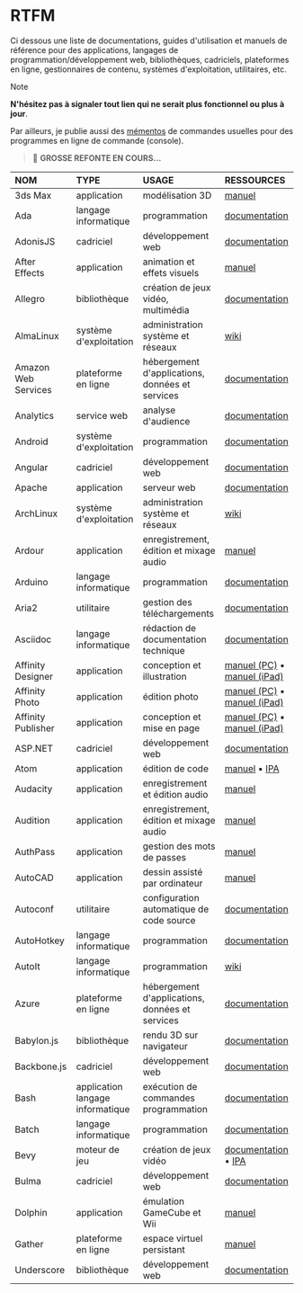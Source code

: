 # RTFM

Ci dessous une liste de documentations, guides d'utilisation et manuels de référence pour des applications, langages de programmation/développement web, bibliothèques, cadriciels, plateformes en ligne, gestionnaires de contenu, systèmes d'exploitation, utilitaires, etc.

> [!NOTE]
> **N'hésitez pas à signaler tout lien qui ne serait plus fonctionnel ou plus à jour**.

Par ailleurs, je publie aussi des [mémentos](https://github.com/jasonchampagne/FindMyDoc/tree/master/mementos) de commandes usuelles pour des programmes en ligne de commande (console).

> 📛 **GROSSE REFONTE EN COURS...**

|NOM|TYPE|USAGE|RESSOURCES|
|:--|:--|:--|:--|
|3ds Max|application|modélisation 3D|[manuel](https://www.autodesk.fr/support/technical/product/3ds-max)|
|Ada|langage informatique|programmation|[documentation](https://www.adacore.com/documentation)|
|AdonisJS|cadriciel|développement web|[documentation](https://docs.adonisjs.com/guides/introduction)|
|After Effects|application|animation et effets visuels|[manuel](https://helpx.adobe.com/fr/after-effects/user-guide.html)|
|Allegro|bibliothèque|création de jeux vidéo, multimédia|[documentation](https://www.allegro.cc/manual/5)|
|AlmaLinux|système d'exploitation|administration système et réseaux|[wiki](https://wiki.almalinux.org)|
|Amazon Web Services|plateforme en ligne|hébergement d'applications, données et services|[documentation](https://docs.aws.amazon.com)|
|Analytics|service web|analyse d'audience|[documentation](https://developers.google.com/analytics?hl=fr)|
|Android|système d'exploitation|programmation|[documentation](https://developer.android.com/guide)|
|Angular|cadriciel|développement web|[documentation](https://angular.io/docs)|
|Apache|application|serveur web|[documentation](https://httpd.apache.org/docs)|
|ArchLinux|système d'exploitation|administration système et réseaux|[wiki](https://wiki.archlinux.org/title/Main_page_(Fran%C3%A7ais))|
|Ardour|application|enregistrement, édition et mixage audio|[manuel](https://manual.ardour.org/toc)|
|Arduino|langage informatique|programmation|[documentation](https://www.arduino.cc/reference)|
|Aria2|utilitaire|gestion des téléchargements|[documentation](https://aria2.github.io/manual/en/html/index.html)|
|Asciidoc|langage informatique|rédaction de documentation technique|[documentation](https://docs.asciidoctor.org/asciidoc/latest)|
|Affinity Designer|application|conception et illustration|[manuel (PC)](https://affinity.serif.com/fr/learn/designer/desktop) ▪ [manuel (iPad)](https://affinity.serif.com/fr/learn/designer/ipad)|
|Affinity Photo|application|édition photo|[manuel (PC)](https://affinity.serif.com/fr/learn/photo/desktop) ▪ [manuel (iPad)](https://affinity.serif.com/fr/learn/photo/ipad)|
|Affinity Publisher|application|conception et mise en page|[manuel (PC)](https://affinity.serif.com/fr/learn/publisher/desktop) ▪ [manuel (iPad)](https://affinity.serif.com/fr/learn/publisher/ipad)|
|ASP.NET|cadriciel|développement web|[documentation](https://learn.microsoft.com/fr-fr/aspnet/core)|
|Atom|application|édition de code|[manuel](https://flight-manual.atom-editor.cc) ▪ [IPA](https://flight-manual.atom-editor.cc/api/v1.63.1/AtomEnvironment)|
|Audacity|application|enregistrement et édition audio|[manuel](https://manual.audacityteam.org/index.html)|
|Audition|application|enregistrement, édition et mixage audio|[manuel](https://helpx.adobe.com/fr/audition/user-guide.html)|
|AuthPass|application|gestion des mots de passes|[manuel](https://authpass.app/docs)|
|AutoCAD|application|dessin assisté par ordinateur|[manuel](https://help.autodesk.com/FRA)|
|Autoconf|utilitaire|configuration automatique de code source|[documentation](https://www.gnu.org/savannah-checkouts/gnu/autoconf/manual/autoconf-2.72/index.html)|
|AutoHotkey|langage informatique|programmation|[documentation](https://www.autohotkey.com/docs)|
|AutoIt|langage informatique|programmation|[wiki](https://www.autoitscript.com/wiki)|
|Azure|plateforme en ligne|hébergement d'applications, données et services|[documentation](https://learn.microsoft.com/fr-fr/azure)|
|Babylon.js|bibliothèque|rendu 3D sur navigateur|[documentation](https://doc.babylonjs.com)|
|Backbone.js|cadriciel|développement web|[documentation](https://backbonejs.org)|
|Bash|application<br>langage informatique|exécution de commandes<br>programmation|[documentation](https://www.gnu.org/software/bash/manual)|
|Batch|langage informatique|programmation|[documentation](https://learn.microsoft.com/en-us/windows-server/administration/windows-commands/windows-commands)|
|Bevy|moteur de jeu|création de jeux vidéo|[documentation](https://bevyengine.org/learn/quick-start/introduction) ▪ [IPA](https://docs.rs/bevy/latest/bevy)|
|Bulma|cadriciel|développement web|[documentation](https://bulma.io/documentation)|
|Dolphin|application|émulation GameCube et Wii|[manuel](https://fr.dolphin-emu.org/docs/guides)|
|Gather|plateforme en ligne|espace virtuel persistant|[manuel](https://support.gather.town/hc/en-us)|
|Underscore|bibliothèque|développement web|[documentation](https://underscorejs.org)|

<!--
|Bitbucket|-|[documentation](https://developer.atlassian.com/bitbucket/api/2/reference)|
|Bitcoin|-|[documentation](https://developer.bitcoin.org)|
|Bitly|-|[documentation](https://dev.bitly.com)|
|Blender|-|[documentation](https://documentations.blender.org)|
|Bootstrap|-|[documentation](https://getbootstrap.com/documentations)|
|Brackets|-|[documentation](http://brackets.io/documentations/current/modules/brackets.html)|
|Bun|-|[documentation](https://github.com/oven-sh/bun#Reference)|
|Bundler|-|[documentation](https://bundler.io/documentations.html)|
|C|-|[documentation](https://en.cppreference.com/w/c)|
|C#|-|[documentation](https://documentations.microsoft.com/fr-fr/dotnet/csharp)|
|C++|-|[documentation](https://en.cppreference.com/w/cpp)|
|CakePHP|-|[documentation](https://book.cakephp.org/3.0/fr/index.html)|
|CapRover|-|[documentation](https://caprover.com/documentations/get-started.html)|
|CEGUI|-|[documentation](http://cegui.org.uk/content/documentationumentation)|
|CentOS|-|[documentation](https://wiki.centos.org/fr)|
|CherryPy|-|[documentation](https://documentations.cherrypy.org/en/latest)|
|Chkdsk|-|[documentation](https://documentations.microsoft.com/en-us/windows-server/administration/windows-commands/chkdsk)|
|Cinema 4D|-|[documentation](https://help.maxon.net)|
|ClamAV|-|[documentation](https://www.clamav.net/documentationuments/clam-antivirus-user-manual)|
|Clang|-|[documentation](https://clang.llvm.org/documentations/UsersManual.html)|
|Clip Studio Paint|-|[documentation](https://tips.clip-studio.com/en-us/official)|
|Clojure|-|[documentation](https://clojure.org/api/api)|
|Cloudflare|-|[documentation](https://developers.cloudflare.com)|
|CMake|-|[documentation](https://cmake.org/documentationumentation)|
|COBOL|-|[documentation](https://open-cobol.sourceforge.io/documentation/gnucobol.pdf)|
|CodeIgniter|-|[documentation](https://codeigniter.com/documentations)|
|Codon|-|[documentation](https://documentations.exaloop.io/codon)|
|CoffeeScript|-|[documentation](https://coffeescript.org/#language)|
|Coinbase|-|[documentation](https://developers.coinbase.com)|
|Common Lisp|-|[documentation](https://common-lisp.net/documentationumentation)|
|Coq|-|[documentation](https://coq.inria.fr/documentationumentation)|
|CryENGINE|-|[documentation](https://documentations.cryengine.com/display/CEMANUAL/CRYENGINE+V+Manual)|
|Crystal|-|[documentation](https://crystal-lang.org/documentations)|
|CSS|-|[documentation](https://www.w3.org/TR/css-color-4)|
|CUDA|-|[documentation](https://documentations.nvidia.com/cuda/index.html)|
|CustomTkinter|-|[documentation](https://customtkinter.tomschimansky.com/documentationumentation)|
|Cutter|-|[documentation](https://cutter.re/documentations)|
|D|-|[documentation](https://dlang.org/spec/spec.html)|
|dahliaOS|-|[documentation](https://documentations.dahliaos.io)|
|Darktable|-|[documentation](https://darktable.fr/les-manuels)|
|Dart|-|[documentation](https://dart.dev/guides)|
|DaVinci Resolve|-|[documentation](https://www.blackmagicdesign.com/fr/products/davinciresolve/training)|
|Daz3D|-|[documentation](http://documentations.daz3d.com/doku.php)|
|DB2|-|[documentation](https://www.ibm.com/documentations/fr/db2)|
|Debian|-|[documentation](https://www.debian.org/documentation/index.fr.html)|
|Deno|-|[documentation](https://deno.land/manual)|
|Devdocumentations|-|[documentation](https://devdocumentations.io)|
|Devuan|-|[documentation](https://documentations.devuan.org)|
|DIA|-|[documentation](https://dia-installer.de/documentationumentation.html)|
|DigitalOcean|-|[documentation](https://www.digitalocean.com/documentations)|
|DirectAdmin|-|[documentation](https://www.directadmin.com/api-documentation)|
|Django|-|[documentation](https://documentations.djangoproject.com/en/stable)|
|documentationker|-|[documentation](https://documentations.documentationker.com)|
|documentationtrine|-|[documentation](https://www.documentationtrine-project.org/projects/documentationtrine-orm/en/2.9/index.html)|
|Doxygen|-|[documentation](https://www.doxygen.nl/manual/index.html)|
|Drupal|-|[documentation](https://www.drupal.org/documentations)|
|Dune|-|[documentation](https://dune.readthedocumentations.io/en/stable)|
|E|-|[documentation](https://www.erights.org/elib/capability/ode/ode-capabilities.html)|
|eBay API|-|[documentation](https://developer.ebay.com/api-documentations)|
|ECMAScript|-|[documentation](https://tc39.es/ecma262)|
|Ejabberd|-|[documentation](https://documentations.ejabberd.im)|
|Elasticsearch|-|[documentation](https://www.elastic.co/guide/index.html)|
|Electron|-|[documentation](https://www.electronjs.org/documentations)|
|Emacs|-|[documentation](https://www.gnu.org/software/emacs/manual/html_node/emacs/index.html)|
|Ember.js|-|[documentation](https://guides.emberjs.com/release)|
|Emoji|-|[documentation](https://unicode.org/emoji/charts/full-emoji-list.html)|
|Emscripten|-|[documentation](https://emscripten.org/documentations)|
|Entity Framework|-|[documentation](https://documentations.microsoft.com/en-us/ef)|
|Erlang|-|[documentation](https://www.erlang.org/documentation)|
|ESLint|-|[documentation](https://eslint.org/documentations/user-guide/getting-started)|
|Ethereum|-|[documentation](https://ethereum.org/en/developers/documentations)|
|Excel|-|[documentation](https://support.microsoft.com/fr-fr/excel)|
|Express.js|-|[documentation](https://expressjs.com/fr/starter/installing.html)|
|F#|-|[documentation](https://documentations.microsoft.com/fr-fr/dotnet/fsharp)|
|FASM|-|[documentation](https://flatassembler.net/documentations.php)|
|Fedora|-|[documentation](https://documentations.fedoraproject.org)|
|Figma|-|[documentation](https://www.figma.com/learn)|
|FileZilla|-|[documentation](https://wiki.filezilla-project.org/documentationumentation)|
|Firebase|-|[documentation](https://firebase.google.com/documentations)|
|Flask|-|[documentation](https://flask.palletsprojects.com/en/2.0.x)|
|Flutter|-|[documentation](https://flutter.dev/documentations)|
|Foundation|-|[documentation](https://foundation.zurb.com/sites/documentations)|
|FreeBSD|-|[documentation](https://documentations.freebsd.org/documentation)|
|Freemarker|-|[documentation](https://freemarker.apache.org/documentations)|
|Frida|-|[documentation](https://frida.re/documentations/home)|
|FUSE|-|[documentation](https://github.com/libfuse/libfuse/blob/master/README.md)|
|Gatsby|-|[documentation](https://www.gatsbyjs.com/documentations)|
|GCC|-|[documentation](https://gcc.gnu.org/onlinedocumentations)|
|GDB|-|[documentation](https://sourceware.org/gdb/current/onlinedocumentations)|
|Gentoo|-|[documentation](https://wiki.gentoo.org/wiki/Handbook:Main_Page)|
|GitHub Actions|-|[documentation](https://documentations.github.com/en/actions)|
|GitLab CI|-|[documentation](https://documentations.gitlab.com/ee/ci)|
|GitLab|-|[documentation](https://documentations.gitlab.com/ee)|
|Git|-|[documentation](https://git-scm.com/documentation)|
|GNU Bash|-|[documentation](https://www.gnu.org/software/bash/manual)|
|Go|-|[documentation](https://golang.org/documentation)|
|Godot Engine|-|[documentation](https://documentations.godotengine.org/en/stable)|
|Google Ads API|-|[documentation](https://developers.google.com/google-ads/api/documentations/start)|
|Google Analytics|-|[documentation](https://developers.google.com/analytics/devguides)|
|Google API|-|[documentation](https://developers.google.com/products)|
|Google Calendar API|-|[documentation](https://developers.google.com/calendar/api)|
|Google Charts|-|[documentation](https://developers.google.com/chart)|
|Google Classroom API|-|[documentation](https://developers.google.com/classroom)|
|Google Cloud|-|[documentation](https://cloud.google.com/documentations)|
|Google Cloud Functions|-|[documentation](https://cloud.google.com/functions/documentations)|
|Google Cloud Run|-|[documentation](https://cloud.google.com/run/documentations)|
|Google Cloud SQL|-|[documentation](https://cloud.google.com/sql/documentations)|
|Google Cloud Storage|-|[documentation](https://cloud.google.com/storage/documentations)|
|Google Container Registry|-|[documentation](https://cloud.google.com/container-registry/documentations)|
|Google Datastore|-|[documentation](https://cloud.google.com/datastore/documentations)|
|Google Dialogflow|-|[documentation](https://cloud.google.com/dialogflow/documentations)|
|Google Drive API|-|[documentation](https://developers.google.com/drive)|
|Google Firebase|-|[documentation](https://firebase.google.com/documentations)|
|Google Fonts|-|[documentation](https://developers.google.com/fonts/documentations/getting_started)|
|Google Geocoding API|-|[documentation](https://developers.google.com/maps/documentationumentation/geocoding/start)|
|Google Maps API|-|[documentation](https://developers.google.com/maps/documentationumentation/javascript/overview)|
|Google Photos API|-|[documentation](https://developers.google.com/photos)|
|Google Places API|-|[documentation](https://developers.google.com/places/web-service/overview)|
|Google Sheets API|-|[documentation](https://developers.google.com/sheets/api)|
|Google Tag Manager API|-|[documentation](https://developers.google.com/tag-manager/api/v2)|
|Google Translate API|-|[documentation](https://cloud.google.com/translate/documentations)|
|Google Vision API|-|[documentation](https://cloud.google.com/vision/documentations)|
|Gradle|-|[documentation](https://documentations.gradle.org/current/userguide/userguide.html)|
|GraphQL|-|[documentation](https://graphql.org/learn)|
|Grav|-|[documentation](https://learn.getgrav.org)|
|Gulp|-|[documentation](https://gulpjs.com/documentations/en/getting-started/quick-start)|
|Haiku|-|[documentation](https://www.haiku-os.org/documentations)|
|Haskell|-|[documentation](https://www.haskell.org/documentationumentation)|
|Heroku|-|[documentation](https://devcenter.heroku.com/categories/reference)|
|Hibernate|-|[documentation](https://hibernate.org/orm/documentationumentation)|
|Homebrew|-|[documentation](https://documentations.brew.sh)|
|Hugo|-|[documentation](https://gohugo.io/documentationumentation)|
|HxD|-|[documentation](https://mh-nexus.de/en/hxd)|
|HTML|-|[documentation](https://developer.mozilla.org/en-US/documentations/Web/HTML)|
|HTTP|-|[documentation](https://developer.mozilla.org/en-US/documentations/Web/HTTP)|
|Hugo|-|[documentation](https://gohugo.io/documentationumentation)|
|HxD|-|[documentation](https://mh-nexus.de/en/hxd)|
|Idris|-|[documentation](https://documentations.idris-lang.org/en/latest)|
|IntelliJ IDEA|-|[documentation](https://www.jetbrains.com/idea/documentationumentation)|
|Ionic Framework|-|[documentation](https://ionicframework.com/documentations)|
|iOS|-|[documentation](https://developer.apple.com/documentationumentation)|
|IPFS|-|[documentation](https://documentations.ipfs.io/concepts)|
|Java|-|[documentation](https://documentations.oracle.com/en/java)|
|JavaScript|-|[documentation](https://developer.mozilla.org/en-US/documentations/Web/JavaScript)|
|Jenkins|-|[documentation](https://www.jenkins.io/documentation)|
|Jest|-|[documentation](https://jestjs.io/documentations/getting-started)|
|JIRA|-|[documentation](https://confluence.atlassian.com/jirasoftwarecloud)|
|Jekyll|-|[documentation](https://jekyllrb.com/documentations)|
|jQuery|-|[documentation](https://learn.jquery.com)|
|JSON|-|[documentation](https://www.json.org/json-en.html)|
|Julia|-|[documentation](https://documentations.julialang.org/en/v1)|
|Jupyter|-|[documentation](https://jupyter.org/documentationumentation)|
|Kafka|-|[documentation](https://kafka.apache.org/documentationumentation)|
|Kali Linux|-|[documentation](https://www.kali.org/documentations)|
|Kanban|-|[documentation](https://www.atlassian.com/agile/kanban)|
|Kotlin|-|[documentation](https://kotlinlang.org/documentations/home.html)|
|Kubernetes|-|[documentation](https://kubernetes.io/documentations)|
|Laravel|-|[documentation](https://laravel.com/documentations)|
|LaTeX|-|[documentation](https://www.latex-project.org/help/documentationumentation)|
|Less|-|[documentation](http://lesscss.org)|
|LibreOffice|-|[documentation](https://documentationumentation.libreoffice.org/en)|
|Linode|-|[documentation](https://www.linode.com/documentations)|
|Linux|-|[documentation](https://www.kernel.org/documentation/html/latest)|
|Lisp|-|[documentation](https://lisp-lang.org/learn)|
|LLVM|-|[documentation](https://llvm.org/documentations)|
|Lua|-|[documentation](https://www.lua.org/documentations.html)|
|LXC|-|[documentation](https://linuxcontainers.org/lxc/documentationumentation)|
|LXD|-|[documentation](https://linuxcontainers.org/lxd/documentationumentation)|
|Magento|-|[documentation](https://devdocumentations.magento.com)|
|Markdown|-|[documentation](https://www.markdownguide.org)|
|Material-UI|-|[documentation](https://mui.com/getting-started/installation)|
|MATLAB|-|[documentation](https://www.mathworks.com/help/matlab)|
|Maven|-|[documentation](https://maven.apache.org/guides)|
|Mercurial|-|[documentation](https://www.mercurial-scm.org/documentation)|
|Meson|-|[documentation](https://mesonbuild.com/Getting-started.html)|
|Meteor|-|[documentation](https://documentations.meteor.com)|
|Microsoft Azure|-|[documentation](https://documentations.microsoft.com/en-us/azure)|
|Microsoft Edge|-|[documentation](https://documentations.microsoft.com/en-us/microsoft-edge)|
|Microsoft Excel|-|[documentation](https://support.microsoft.com/fr-fr/excel)|
|Microsoft Graph API|-|[documentation](https://documentations.microsoft.com/en-us/graph)|
|Microsoft Office|-|[documentation](https://support.microsoft.com/fr-fr/office)|
|Microsoft OneDrive|-|[documentation](https://support.microsoft.com/fr-fr/onedrive)|
|Microsoft PowerPoint|-|[documentation](https://support.microsoft.com/fr-fr/powerpoint)|
|Microsoft SQL Server|-|[documentation](https://documentations.microsoft.com/en-us/sql)|
|Microsoft Teams|-|[documentation](https://support.microsoft.com/fr-fr/teams)|
|Microsoft Windows|-|[documentation](https://documentations.microsoft.com/en-us/windows)|
|Microsoft Word|-|[documentation](https://support.microsoft.com/fr-fr/word)|
|MinGW-w64|-|[documentation](https://mingw-w64.org/documentationumentation)|
|ML|-|[documentation](https://www.mlprog.com)|
|MongoDB|-|[documentation](https://documentations.mongodb.com)|
|Moodle|-|[documentation](https://documentations.moodle.org)|
|MS-DOS|-|[documentation](https://www.pcjs.org/software/pcx86/sys/ibm/machines/pc/5160/rom/basic/ibmbasic)|
|MuleSoft|-|[documentation](https://documentations.mulesoft.com)|
|MySQL|-|[documentation](https://dev.mysql.com/documentation)|
|NASM|-|[documentation](https://www.nasm.us/documentation)|
|.NET|-|[documentation](https://documentations.microsoft.com/en-us/dotnet)|
|NetBeans|-|[documentation](https://netbeans.apache.org/help/index.html)|
|Next.js|-|[documentation](https://nextjs.org/documentations)|
|NGINX|-|[documentation](https://nginx.org/en/documentations)|
|Nix|-|[documentation](https://nixos.org)|
|Node.js|-|[documentation](https://nodejs.org/en/documentations)|
|npm|-|[documentation](https://documentations.npmjs.com)|
|NSIS|-|[documentation](https://nsis.sourceforge.io/documentations)|
|Objective-C|-|[documentation](https://developer.apple.com/library/archive/documentationumentation/Cocoa/Conceptual/ProgrammingWithObjectiveC/Introduction/Introduction.html)|
|Obsidian|prise de notes|[guide utilisateur](https://help.obsidian.md/Home) / [documentation](https://docs.obsidian.md/Home)|
|OCaml|-|[documentation](https://ocaml.org/documentations)|
|Octave|-|[documentation](https://www.gnu.org/software/octave/documentation/interpreter)|
|OpenCV|-|[documentation](https://documentations.opencv.org/master)|
|OpenGL|-|[documentation](https://www.khronos.org/opengl/wiki)|
|OpenLDAP|-|[documentation](https://www.openldap.org/documentation)|
|OpenSSL|-|[documentation](https://www.openssl.org/documentations)|
|OpenVPN|-|[documentation](https://openvpn.net/community-resources)|
|OpenWRT|-|[documentation](https://openwrt.org/documentations)|
|Oracle|-|[documentation](https://documentations.oracle.com/en)|
|Packer|-|[documentation](https://www.packer.io/documentations)|
|Pascal|-|[documentation](https://www.freepascal.org/documentations.html)|
|Passport.js|-|[documentation](http://www.passportjs.org/documentations)|
|PEAR|-|[documentation](https://pear.php.net/manual/en)|
|Perl|-|[documentation](https://perldocumentation.perl.org)|
|Phaser|-|[documentation](https://phaser.io/learn)|
|PHP|-|[documentation](https://www.php.net/manual/en)|
|phpBB|-|[documentation](https://www.phpbb.com/support/documentations)|
|PHPUnit|-|[documentation](https://phpunit.de/manual/current/en)|
|pip|-|[documentation](https://pip.pypa.io/en/stable)|
|PostgreSQL|-|[documentation](https://www.postgresql.org/documentations)|
|PowerShell|-|[documentation](https://documentations.microsoft.com/en-us/powershell)|
|Premake|-|[documentation](https://premake.github.io/documentations)|
|PrestaShop|-|[documentation](https://devdocumentations.prestashop.com)|
|Prolog|-|[documentation](https://www.swi-prolog.org/pldocumentation)|
|Protobuf|-|[documentation](https://developers.google.com/protocol-buffers)|
|Puppet|-|[documentation](https://puppet.com/documentations)|
|Python|-|[documentation](https://documentations.python.org/3)|
|Qt|-|[documentation](https://documentation.qt.io)|
|R|-|[documentation](https://cran.r-project.org/manuals.html)|
|RabbitMQ|-|[documentation](https://www.rabbitmq.com/documentationumentation.html)|
|Rails|-|[documentation](https://guides.rubyonrails.org)|
|Raspberry Pi|-|[documentation](https://www.raspberrypi.org/documentationumentation)|
|React|-|[documentation](https://reactjs.org/documentations/getting-started.html)|
|React Native|-|[documentation](https://reactnative.dev/documentations/getting-started)|
|React Router|-|[documentation](https://reactrouter.com/documentations)|
|Redis|-|[documentation](https://redis.io/documentationumentation)|
|Redux|-|[documentation](https://redux.js.org/introduction/getting-started)|
|REST|-|[documentation](https://restfulapi.net)|
|RHEL|-|[documentation](https://access.redhat.com/documentationumentation/en-us/red_hat_enterprise_linux)|
|Riot.js|-|[documentation](https://riot.js.org/documentationumentation)|
|Ruby|-|[documentation](https://www.ruby-lang.org/en/documentationumentation)|
|Rust|-|[documentation](https://www.rust-lang.org/learn)|
|SaltStack|-|[documentation](https://documentations.saltproject.io/en/latest)|
|Sass|-|[documentation](https://sass-lang.com/documentationumentation)|
|Scala|-|[documentation](https://documentations.scala-lang.org)|
|Scrapy|-|[documentation](https://documentations.scrapy.org/en/latest)|
|Sequelize|-|[documentation](https://sequelize.org/master)|
|Shopify|-|[documentation](https://shopify.dev/documentations)|
|Sinatra|-|[documentation](http://sinatrarb.com/documentationumentation.html)|
|Sketch|-|[documentation](https://www.sketch.com/documentations)|
|Slack API|-|[documentation](https://api.slack.com)|
|Slack|-|[documentation](https://slack.com/help)|
|Svelte|-|[documentation](https://svelte.dev/documentations)|
|Swift|-|[documentation](https://swift.org/documentationumentation)|
|Symfony|-|[documentation](https://symfony.com/documentation/current)|
|Tableau|-|[documentation](https://help.tableau.com/current/guides)|
|Tesseract|-|[documentation](https://tesseract-ocr.github.io/tessdocumentation)|
|TensorFlow|-|[documentation](https://www.tensorflow.org/guide)|
|Terraform|-|[documentation](https://www.terraform.io/documentations)|
|Thonny|-|[documentation](https://thonny.org)|
|Tkinter|-|[documentation](https://documentations.python.org/3/library/tkinter.html)|
|TOML|-|[documentation](https://toml.io/en)|
|TypeScript|-|[documentation](https://www.typescriptlang.org/documentations)|
|Ubuntu|-|[documentation](https://help.ubuntu.com)|
|Unity|-|[documentation](https://documentations.unity3d.com/Manual/index.html)|
|Unreal Engine|-|[documentation](https://documentations.unrealengine.com/4.27/en-US)|
|Vagrant|-|[documentation](https://www.vagrantup.com/documentations)|
|VBA|-|[documentation](https://documentations.microsoft.com/en-us/office/vba/api/overview)|
|Vim|-|[documentation](https://www.vim.org/documentations.php)|
|VirtualBox|-|[documentation](https://www.virtualbox.org/manual)|
|Visual Basic|-|[documentation](https://documentations.microsoft.com/en-us/dotnet/visual-basic)|
|Visual Studio Code|-|[documentation](https://code.visualstudio.com/documentations)|
|Vue.js|-|[documentation](https://vuejs.org/v2/guide)|
|Vulkan|-|[documentation](https://www.khronos.org/vulkan)|
|VVVV|-|[documentation](https://vvvv.org/documentationumentation)|
|W3.CSS|-|[documentation](https://www.w3schools.com/w3css/default.asp)|
|WAMP|-|[documentation](https://sourceforge.net/projects/wampserver)|
|WebAssembly|-|[documentation](https://webassembly.org/documentations)|
|WebExtensions|-|[documentation](https://developer.mozilla.org/en-US/documentations/Mozilla/Add-ons/WebExtensions)|
|WebGL|-|[documentation](https://developer.mozilla.org/en-US/documentations/Web/API/WebGL_API)|
|Webpack|-|[documentation](https://webpack.js.org/concepts)|
|WebSocket|-|[documentation](https://developer.mozilla.org/en-US/documentations/Web/API/WebSocket)|
|Windows Forms|-|[documentation](https://documentations.microsoft.com/en-us/dotnet/desktop/winforms)|
|Windows PowerShell|-|[documentation](https://documentations.microsoft.com/en-us/powershell)|
|Windows Server|-|[documentation](https://documentations.microsoft.com/en-us/windows-server)|
|Wireshark|-|[documentation](https://www.wireshark.org/documentations)|
|WordPress|-|[documentation](https://wordpress.org/support)|
|wxWidgets|-|[documentation](https://documentations.wxwidgets.org/trunk)|
|Xamarin|-|[documentation](https://documentations.microsoft.com/en-us/xamarin)|
|Xamarin.Forms|-|[documentation](https://documentations.microsoft.com/en-us/xamarin/xamarin-forms)|
|Xcode|-|[documentation](https://developer.apple.com/documentationumentation/xcode)|
|Xen|-|[documentation](https://xenproject.org)|
|XHTML|-|[documentation](https://www.w3.org/MarkUp/Guide)|
|XML|-|[documentation](https://www.w3schools.com/xml/xml_whatis.asp)|
|YAML|-|[documentation](https://yaml.org/spec)|
|Yarn|-|[documentation](https://classic.yarnpkg.com/en/documentations)|
|Yii|-|[documentation](https://www.yiiframework.com/documentation/guide/2.0/en)|
|YouTube API|-|[documentation](https://developers.google.com/youtube/v3/getting-started)|
|Zend Framework|-|[documentation](https://documentations.zendframework.com)|
|Zephyr|-|[documentation](https://documentations.zephyrproject.org/latest)|
|Zig|-|[documentation](https://ziglang.org/documentationumentation)|
|Zoho CRM|-|[documentation](https://www.zoho.com/crm/developer/documentations)|
|Zoho|-|[documentation](https://www.zoho.com/documentations)|
|Zsh|-|[documentation](https://www.zsh.org/documentation)|
-->
